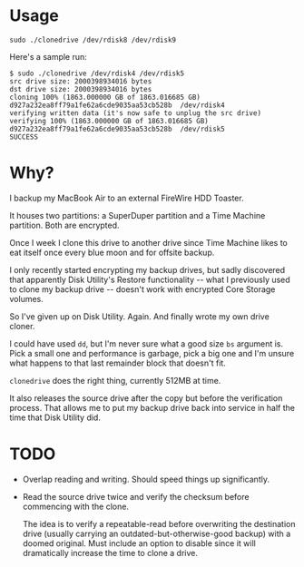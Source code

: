 Usage
=====

`sudo ./clonedrive /dev/rdisk8 /dev/rdisk9`

Here's a sample run:

	$ sudo ./clonedrive /dev/rdisk4 /dev/rdisk5
	src drive size: 2000398934016 bytes
	dst drive size: 2000398934016 bytes
	cloning 100% (1863.000000 GB of 1863.016685 GB)
	d927a232ea8ff79a1fe62a6cde9035aa53cb528b  /dev/rdisk4
	verifying written data (it's now safe to unplug the src drive)
	verifying 100% (1863.000000 GB of 1863.016685 GB)
	d927a232ea8ff79a1fe62a6cde9035aa53cb528b  /dev/rdisk5
	SUCCESS

Why?
====

I backup my MacBook Air to an external FireWire HDD Toaster.

It houses two partitions: a SuperDuper partition and a Time Machine partition. Both are encrypted.

Once I week I clone this drive to another drive since Time Machine likes to eat itself once every blue moon and for offsite backup.

I only recently started encrypting my backup drives, but sadly discovered that apparently Disk Utility's Restore functionality -- what I previously used to clone my backup drive -- doesn't work with encrypted Core Storage volumes.

So I've given up on Disk Utility. Again. And finally wrote my own drive cloner.

I could have used `dd`, but I'm never sure what a good size `bs` argument is. Pick a small one and performance is garbage, pick a big one and I'm unsure what happens to that last remainder block that doesn't fit.

`clonedrive` does the right thing, currently 512MB at time.

It also releases the source drive after the copy but before the verification process. That allows me to put my backup drive back into service in half the time that Disk Utility did.

TODO
====

- Overlap reading and writing. Should speed things up significantly.

- Read the source drive twice and verify the checksum before commencing with the clone.

	The idea is to verify a repeatable-read before overwriting the destination drive (usually carrying an outdated-but-otherwise-good backup) with a doomed original. Must include an option to disable since it will dramatically increase the time to clone a drive.